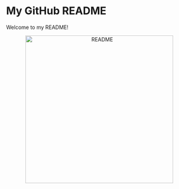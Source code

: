 # My GitHub README

Welcome to my README!

<div align="center">
    <img src="styles.svg" width="400" height="400" alt="README">
</div>

